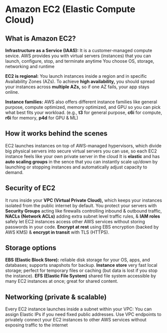 # Amazon EC2 (Elastic Compute Cloud)

## What is Amazon EC2?

__Infrastructure as a Service (IAAS):__ It is a customer-managed compute sevice. AWS provides you with virtual servers (instances) that you can launch, configure, stop, and terminate anytime
You choose OS, storage, networking and runtime

__EC2 is regional:__ You launch instances inside a region and in specific Availability Zones (AZs). To achieve __high availability,__ you should spread your instances across __multiple AZs,__ so if one AZ fails, your app stays online.

__Instance families:__ AWS also offers different instance families like general purpose, compute optimized, memory optimized, and GPU so you can pick what best fits your workload. (e.g., __t3__ for general purpose, __c6i__ for compute, __r6i__ for memory, __p4d__ for GPU & ML)

## How it works behind the scenes

EC2 launches instances on top of AWS-managed hypervisors, which divide big physical servers into secure virtual servers you can use, so each EC2 instance feels like your own private server in the cloud
It is __elastic__ and has __auto scaling groups__ in the sence that you can instantly scale up/down by launching or stopping instances and automatically adjust capacity to demand.

## Security of EC2

It runs inside your __VPC (Virtual Private Cloud),__ which keeps your instances isolated from the public internet by default.
You protect your servers with __Security Groups__ acting like firewalls controlling inbound & outbound traffic, __NACLs (Network ACLs)__ adding extra subnet level traffic rules, & __IAM roles__ safely let EC2 instances access other AWS services without storing passwords in your code.
__Encrypt at rest__ using EBS encryption (backed by AWS KMS) & __encrypt in transit__ with TLS (HTTPS).

## Storage options

__EBS (Elastic Block Store):__ reliable disk storage for your OS, apps, and databases; supports snapshots for backup.
__Instance store__ very fast local storage; perfect for temporary files or caching (but data is lost if you stop the instance).
__EFS (Elastic File System)__ shared file system accessible by many EC2 instances at once; great for shared content.

## Networking (private & scalable)

Every EC2 instance launches inside a subnet within your VPC:
You can assign Elastic IPs if you need fixed public addresses.
Use VPC endpoints to privately connect your EC2 instances to other AWS services without exposing traffic to the internet
